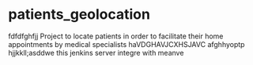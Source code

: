 # patients_geolocation
fdfdfghfjj
Project to locate patients in order to facilitate their home appointments by medical specialists
haVDGHAVJCXHSJAVC
afghhyoptp
hjjkkll;asddwe
this jenkins server integre with meanve

